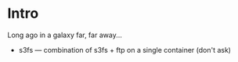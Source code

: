 # Intro

Long ago in a galaxy far, far away...

* s3fs — combination of s3fs + ftp on a single container (don't ask)
